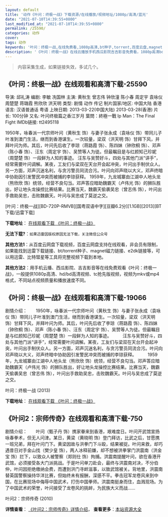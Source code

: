```yaml
---
layout: default
title: '动作《叶问：终极一战》下载资源/在线播放/视频地址/1080p/高清/蓝光'
date: "2021-07-10T14:39:55+0800"
last_modified_at: "2021-07-10T14:39:55+0800"
permalink: /25590/
categories: 动作
cover:
tags: 动作
keywords: '叶问：终极一战,在线免费看,1080p高清,bt种子,torrent,百度云盘,magnet,磁力链,迅雷下载资源'
description: '《叶问：终极一战》在线云播放手机西瓜影院吉吉影音免费看，1080p高清bd/hd未删减完整版和tc抢先枪版，mkv/mp4格式，附带bt/torrent种子、magnet/磁力链、百度云盘、网盘资源迅雷下载链接'
---
```


>内容采集生成，如果链接失效，多试几个。


## 《叶问：终极一战》在线观看和高清下载-25590

导演: 邱礼涛 编剧: 李敏 冼国林 主演: 黄秋生 曾志伟 钟欣潼 陈小春 周定宇 袁咏仪 周楚楚 蒋璐霞 熊欣欣 洪天明 类型: 剧情 动作 传记 制片国家/地区: 中国大陆 香港 语言: 汉语普通话 粤语 上映日期: 2013-03-22(中国大陆) 2013-03-28(香港) 片长: 100分钟 又名: 叶问终极篇之香江岁月 葉問：終極一戰 Ip Man：The Final Fight IMDb链接: tt2495118

1950年，咏春派一代宗师叶问（黄秋生 饰）与妻子张永成（袁咏仪 饰）带同儿子叶准到澳门生活，继而到香港谋生。一次较量，梁双（洪天明 饰）甘拜下风，并拜叶问为师。其后，叶问先后收了李琼（蒋路霞 饰）、陈四妹（钟欣桐 饰）、邓声（陈小春 饰）、汪东（周定宇 饰）、吴赞等人为徒。但最瞩目是与红颜知己珍妮（周楚楚 饰）一段鲜为人知的事迹。 汪东与吴赞好斗，四处与其他门派“讲手”，经常需要叶问调解。某夜，工友们与梁双在天台开会起冲突，叶问出手制伏众人。另一方面，邓声沉迷名利，与贪污警员同流合污。叶问向邓声晓以大义，邓声终暗中协助因引发警民冲突而被捕的李琼获释。 1959年，九龙城寨由江湖中人地头龙（熊欣欣 饰）统领，经营不良勾当。邓声答应暗助魏霸天（卢伟光 饰）的狮队胜出，好让地头龙操控比赛结果。比赛当天，魏霸天偷袭吴忠（曾志伟 饰），叶问出手救助吴忠，击败魏霸天。叶问与吴忠成了莫逆之交。


[叶问：终极一战][BD-720P-RMVB][国粤双语中字][豆瓣6.2分][1.1GB][2013][BT下载/迅雷下载]

**下载地址**： [在线观看下载 《叶问：终极一战》](https://www.btdx8.com/torrent/ip_man_the_final_fight_2013.html) 


**无法下载?**：`如果迅雷因版权原因无法下载，关注微信公众号 `

**其他方法1**：从百度云网盘下载视频，百度云网盘支持在线观看，非会员有限制，如果能找到迅雷下载链接、bt/torrent种子、magnet磁力链接、e2dk链接等，可以用迅雷、比特彗星等工具将完整视频下载到本地。

**其他方法2**：用手机云播、西瓜影院、吉吉影音等在线免费观看《叶问：终极一战》，一般提供1080p高清、hd/bd高清视频、tc抢先版视频，视频为mkv或mp4格式，不同站点视频质量和播放速度不同。


## 《叶问：终极一战》在线观看和高清下载-19066

剧情介绍：　　1950年，咏春派一代宗师叶问（黄秋生 饰）与妻子张永成（袁咏仪 饰）带同儿子叶准到澳门生活，继而到香港谋生。一次较量，梁双（洪天明 饰）甘拜下风，并拜叶问为师。其后，叶问先后收了李琼（蒋路霞 饰）、陈四妹（钟欣桐 饰）、邓声（陈小春 饰）、汪东（周定宇 饰）、吴赞等人为徒。但最瞩目是与红颜知己珍妮（周楚楚 饰）一段鲜为人知的事迹。  　　汪东与吴赞好斗，四处与其他门派“讲手”，经常需要叶问调解。某夜，工友们与梁双在天台开会起冲突，叶问出手制伏众人。另一方面，邓声沉迷名利，与贪污警员同流合污。叶问向邓声晓以大义，邓声终暗中协助因引发警民冲突而被捕的李琼获释。  　　1959年，九龙城寨由江湖中人地头龙（熊欣欣 饰）统领，经营不良勾当。邓声答应暗助魏霸天（卢伟光 饰）的狮队胜出，好让地头龙操控比赛结果。比赛当天，魏霸天偷袭吴忠（曾志伟 饰），叶问出手救助吴忠，击败魏霸天。叶问与吴忠成了莫逆之交。


叶问：终极一战 (2013)

**下载地址**： [在线观看下载 《叶问：终极一战》](https://www.btbtdy.me/btdy/dy2561.html) 


## 《叶问2：宗师传奇》在线观看和高清下载-750

剧情介绍：　　叶问（甄子丹 饰）携家眷来到香港，艰难度日。叶问开武馆宣扬咏春拳术，但无人问津。某日，黄梁（黄晓明 饰）登门拜访，比武之后，甘愿携一班兄弟，拜在叶问门下。黄梁因故与洪拳门下斗殴，结果被捉。叶问来救，却巧遇昔日对手金山找（樊少皇 饰），两人冰释前嫌，却不想被洪拳掌门洪震南（洪金宝 饰）拦下，以致众人被警察（郑则仕 饰）拘捕。洪震南提醒叶问，欲在香港开武馆，必须接受各大门派挑战。于是叶问单刀赴会，最终与洪震南对决，不分伯仲，叶问因拒绝缴纳会费，而遭到洪门寻衅滋事，以致武馆被关。背地里，洪震南替英国警察操持华洋比赛，但始终未有报酬，深感不平。拳击冠军龙卷风来到中国，在比赛现场中侮辱中国武术，打伤中国拳师。洪震南挺身而住，血溅现场。为了中国武术的荣誉，叶问接受了龙卷风的挑衅，为民族大义而战……


叶问2：宗师传奇 (2010)

**详情查看**： [《叶问2：宗师传奇》详情介绍](/movie/750/)， **查看更多**：[本站资源大全](/movie/t/all/)

